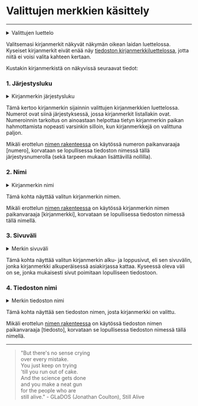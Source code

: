 # Valittujen merkkien käsittely

---

<details>
    <summary>Valittujen luettelo</summary>

![Valittujen kirjanmerkkien luettelonäkymä](../../images/extract_selected_bookmarks.png)

</details>

Valitsemasi kirjanmerkit näkyvät näkymän oikean laidan luettelossa. Kyseiset kirjanmerkit eivät enää näy [tiedoston kirjanmerkkiluettelossa](file_options#käsiteltävän-tiedoston-valitseminen), jotta niitä ei voisi valita kahteen kertaan.

Kustakin kirjanmerkistä on näkyvissä seuraavat tiedot:

### 1. Järjestysluku

<details>
    <summary>Kirjanmerkin järjestysluku</summary>

![Kirjanmerkin järjestysluvun sijainti](../../images/extract_selected_bookmark_serial.png)

</details>

Tämä kertoo kirjanmerkin sijainnin valittujen kirjanmerkkien luettelossa. Numerot ovat siinä järjestyksessä, jossa kirjanmerkit listallakin ovat. Numeroinnin tarkoitus on ainoastaan helpottaa tietyn kirjanmerkin paikan hahmottamista nopeasti varsinkin silloin, kun kirjanmerkkejä on valittuna paljon.

Mikäli erottelun [nimen rakenteessa](settings.md#1-nimen-rakenne) on käytössä numeron paikanvaraaja \[numero\], korvataan se lopullisessa tiedoston nimessä tällä järjestysnumerolla (sekä tarpeen mukaan lisättävillä nollilla).

### 2. Nimi

<details>
    <summary>Kirjanmerkin nimi</summary>

![Kirjanmerkin nimen sijainti](../../images/extract_selected_bookmark_name.png)

</details>

Tämä kohta näyttää valitun kirjanmerkin nimen.

Mikäli erottelun [nimen rakenteessa](settings.md#1-nimen-rakenne) on käytössä kirjanmerkin nimen paikanvaraaja \[kirjanmerkki\], korvataan se lopullisessa tiedoston nimessä tällä nimellä.

### 3. Sivuväli

<details>
    <summary>Merkin sivuväli</summary>

![Kirjanmerkin sivuvälin sijainti](../../images/extract_selected_bookmark_pagerange.png)

</details>

Tämä kohta näyttää valitun kirjanmerkin alku- ja loppusivut, eli sen sivuvälin, jonka kirjanmerkki alkuperäisessä asiakirjassa kattaa. Kyseessä oleva väli on se, jonka mukaisesti sivut poimitaan lopulliseen tiedostoon.

### 4. Tiedoston nimi

<details>
    <summary>Merkin tiedoston nimi</summary>

![Kirjanmerkin tiedoston nimen sijainti](../../images/extract_selected_bookmark_filename.png)

</details>

Tämä kohta näyttää sen tiedoston nimen, josta kirjanmerkki on valittu.

Mikäli erottelun [nimen rakenteessa](settings.md#1-nimen-rakenne) on käytössä tiedoston nimen paikanvaraaja \[tiedosto\], korvataan se lopullisessa tiedoston nimessä tällä nimellä.

---

> "But there's no sense crying  
> over every mistake.  
> You just keep on trying  
> 'till you run out of cake.  
> And the science gets done  
> and you make a neat gun  
> for the people who are  
> still alive." - GLaDOS (Jonathan Coulton), Still Alive
